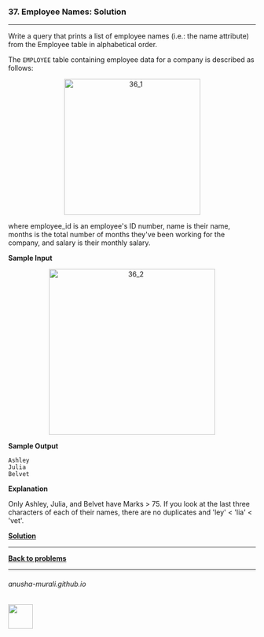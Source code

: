 ### 37. Employee Names: Solution

---
Write a query that prints a list of employee names (i.e.: the name attribute) 
from the Employee table in alphabetical order.
 
The `EMPLOYEE` table containing employee data for a company is described as follows:

<p align="center">
<img width="277" alt="36_1" src="https://github.com/user-attachments/assets/405a7322-3677-4a08-ae05-6f9e42c8b883" />
</p>

where employee_id is an employee's ID number, name is their name, months is the total number of months they've been working for the company, 
and salary is their monthly salary.

**Sample Input**

<p align="center">
<img width="338" alt="36_2" src="https://github.com/user-attachments/assets/81576432-35f9-4621-96d7-2857bc5c53fe" />
</p>

**Sample Output**

```
Ashley
Julia
Belvet
```

**Explanation**

Only Ashley, Julia, and Belvet have Marks > 75. If you look at the last three characters of each of their names, 
there are no duplicates and 'ley' < 'lia' < 'vet'.


**[Solution](./s37.md)**

---

**[Back to problems](./problems.md)**

* * *
###### anusha-murali.github.io

<img src="https://github.com/anusha-murali/anusha-murali.github.io/assets/111596338/639243aa-2857-4595-a65a-7852762bb002" width="50" height="50"/>
